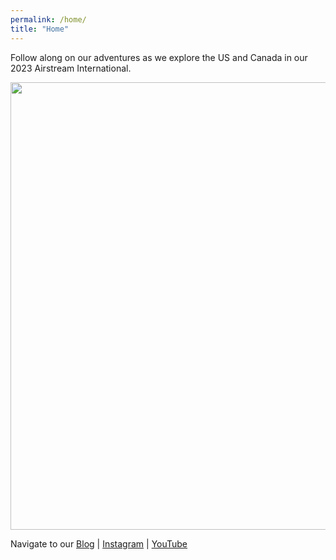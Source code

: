 ```yaml
---
permalink: /home/
title: "Home"
---
```


Follow along on our adventures as we explore the US and Canada in our 2023 Airstream International. 

<img src="https://onedrive.live.com/embed?resid=A37BFBCBEC8B9AE4%21227&authkey=%21AHPhsA1zW8ZCLCU&width=1024&height=1024" width="716" height="716" />

Navigate to our [Blog](https://blog.airstreamlakehouse.com/) | [Instagram](https://www.instagram.com/airstreamlakehouse/) | [YouTube](https://www.youtube.com/@airstreamlakehouse)